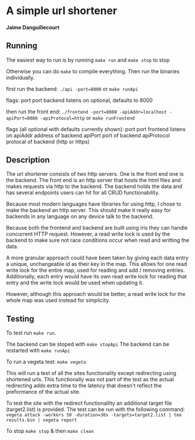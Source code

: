 
# A simple url shortener

#### Jaime Danguillecourt

## Running
The easiest way to run is by running `make run` and `make stop` to stop

Otherwise you can do `make` to compile everything. Then run the binaries individually.

first run the backend:
`./api -port=8000`
or
`make runApi`

flags:
    port
        port backend listens on
        optional, defaults to 8000

then run the front end:
`./frontend -port=8080 -apiAddr=localhost -apiPort=8000 -apiProtocol=http`
or
`make runFrontend`

flags (all optional with defaults currently shown):
    port
        port frontend listens on
    apiAddr
        address of backend
    apiPort
        port of backend
    apiProtocol
        protocal of backend (http or https)

## Description
The url shortener consists of two http servers. One is the front end one is the backend.
The front end is an http server that hosts the html files and makes requests via http to the backend. The backend holds the data and has several endpoints users can hit for all CRUD functionability. 

Because most modern languages have libraries for using http, I chose to make the backend an http server. This should make it really easy for backends in any language on any device talk to the backend.

Because both the frontend and backend are built using iris they can handle concurrent HTTP request. However, a read write lock is used by the backend to make sure not race conditions occur when read and writting the data.

A more granular approach could have been taken by giving each data entry a unique, unchangeable id as their key in the map. This allows for one read write lock for the entire map, used for reading and add / removing entries. Additionally, each entry would have its own read write lock for reading that entry and the write lock would be used when updating it. 

However, although this approach would be better, a read write lock for the whole map was used instead for simplicity.

## Testing
To test run `make run`. 

The backend can be stoped with `make stopApi`
The backend can be restarted with `make runApi`

To run a vegeta test: `make vegeta`

This will run a test of all the sites functionality except redirecting using shortened urls. This functionally was not part of the test as the actual redirecting adds extra time to the latency that doesn't reflect the preformance of the actual site. 

To test the site with the redirect functionallity an additional target file (target2.list) is provided. The test can be run with the following command:
`vegeta attack -workers 50 -duration=30s -targets=target2.list | tee results.bin | vegeta report`

To stop `make stop` & then `make clean`
